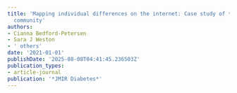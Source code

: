 ```yaml
---
title: 'Mapping individual differences on the internet: Case study of the type 1 diabetes
  community'
authors:
- Cianna Bedford-Petersen
- Sara J Weston
- ' others'
date: '2021-01-01'
publishDate: '2025-08-08T04:41:45.236503Z'
publication_types:
- article-journal
publication: '*JMIR Diabetes*'
---
```

